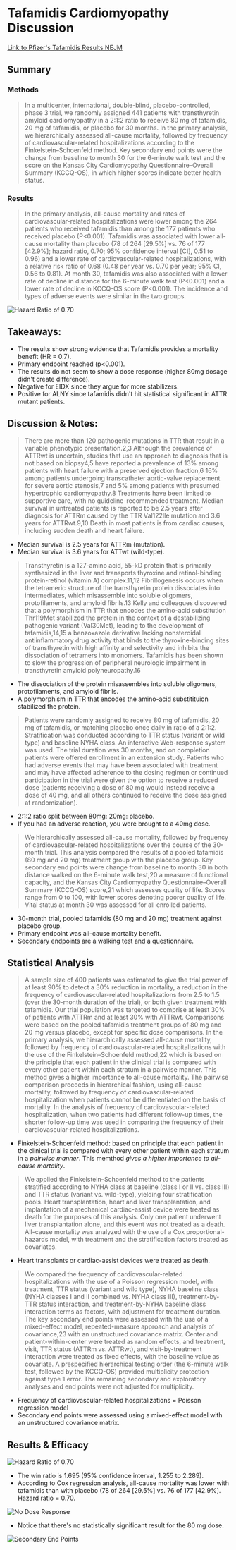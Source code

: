 # Tafamidis Cardiomyopathy Discussion
[Link to Pfizer's Tafamidis Results NEJM](https://www.nejm.org/doi/full/10.1056/NEJMoa1805689)

## Summary 

### Methods
> In a multicenter, international, double-blind, placebo-controlled, phase 3 trial, we randomly assigned 441 patients with transthyretin amyloid cardiomyopathy in a 2:1:2 ratio to receive 80 mg of tafamidis, 20 mg of tafamidis, or placebo for 30 months. In the primary analysis, we hierarchically assessed all-cause mortality, followed by frequency of cardiovascular-related hospitalizations according to the Finkelstein–Schoenfeld method. Key secondary end points were the change from baseline to month 30 for the 6-minute walk test and the score on the Kansas City Cardiomyopathy Questionnaire–Overall Summary (KCCQ-OS), in which higher scores indicate better health status.

### Results
> In the primary analysis, all-cause mortality and rates of cardiovascular-related hospitalizations were lower among the 264 patients who received tafamidis than among the 177 patients who received placebo (P<0.001). Tafamidis was associated with lower all-cause mortality than placebo (78 of 264 [29.5%] vs. 76 of 177 [42.9%]; hazard ratio, 0.70; 95% confidence interval [CI], 0.51 to 0.96) and a lower rate of cardiovascular-related hospitalizations, with a relative risk ratio of 0.68 (0.48 per year vs. 0.70 per year; 95% CI, 0.56 to 0.81). At month 30, tafamidis was also associated with a lower rate of decline in distance for the 6-minute walk test (P<0.001) and a lower rate of decline in KCCQ-OS score (P<0.001). The incidence and types of adverse events were similar in the two groups.

![Hazard Ratio of 0.70](https://www.nejm.org/na101/home/literatum/publisher/mms/journals/content/nejm/0/nejm.ahead-of-print/nejmoa1805689/20180827/images/img_xlarge/nejmoa1805689_f2.jpeg)

## Takeaways: 
- The results show strong evidence that Tafamidis provides a mortality benefit (HR = 0.7).
- Primary endpoint reached (p<0.001).
- The results do not seem to show a dose response (higher 80mg dosage didn't create difference). 
- Negative for EIDX since they argue for more stabilizers.
- Positive for ALNY since tafamidis didn't hit statistical significant in ATTR mutant patients.

## Discussion & Notes: 
> There are more than 120 pathogenic mutations in TTR that result in a variable phenotypic presentation.2,3 Although the prevalence of ATTRwt is uncertain, studies that use an approach to diagnosis that is not based on biopsy4,5 have reported a prevalence of 13% among patients with heart failure with a preserved ejection fraction,6 16% among patients undergoing transcatheter aortic-valve replacement for severe aortic stenosis,7 and 5% among patients with presumed hypertrophic cardiomyopathy.8 Treatments have been limited to supportive care, with no guideline-recommended treatment. Median survival in untreated patients is reported to be 2.5 years after diagnosis for ATTRm caused by the TTR Val122Ile mutation and 3.6 years for ATTRwt.9,10 Death in most patients is from cardiac causes, including sudden death and heart failure.

- Median survival is 2.5 years for ATTRm (mutation).
- Median survival is 3.6 years for ATTwt (wild-type). 

> Transthyretin is a 127-amino acid, 55-kD protein that is primarily synthesized in the liver and transports thyroxine and retinol-binding protein-retinol (vitamin A) complex.11,12 Fibrillogenesis occurs when the tetrameric structure of the transthyretin protein dissociates into intermediates, which misassemble into soluble oligomers, protofilaments, and amyloid fibrils.13 Kelly and colleagues discovered that a polymorphism in TTR that encodes the amino-acid substitution Thr119Met stabilized the protein in the context of a destabilizing pathogenic variant (Val30Met), leading to the development of tafamidis,14,15 a benzoxazole derivative lacking nonsteroidal antiinflammatory drug activity that binds to the thyroxine-binding sites of transthyretin with high affinity and selectivity and inhibits the dissociation of tetramers into monomers. Tafamidis has been shown to slow the progression of peripheral neurologic impairment in transthyretin amyloid polyneuropathy.16

- The dissociation of the protein misassembles into soluble oligomers, protofilaments, and amyloid fibrils. 
- A polymorphism in TTR that encodes the amino-acid substitituion stabilized the protein. 

> Patients were randomly assigned to receive 80 mg of tafamidis, 20 mg of tafamidis, or matching placebo once daily in ratio of a 2:1:2. Stratification was conducted according to TTR status (variant or wild type) and baseline NYHA class. An interactive Web-response system was used. The trial duration was 30 months, and on completion patients were offered enrollment in an extension study. Patients who had adverse events that may have been associated with treatment and may have affected adherence to the dosing regimen or continued participation in the trial were given the option to receive a reduced dose (patients receiving a dose of 80 mg would instead receive a dose of 40 mg, and all others continued to receive the dose assigned at randomization).

- 2:1:2 ratio split between 80mg: 20mg: placebo. 
- If you had an adverse reaction, you were brought to a 40mg dose. 

> We hierarchically assessed all-cause mortality, followed by frequency of cardiovascular-related hospitalizations over the course of the 30-month trial. This analysis compared the results of a pooled tafamidis (80 mg and 20 mg) treatment group with the placebo group. Key secondary end points were change from baseline to month 30 in both distance walked on the 6-minute walk test,20 a measure of functional capacity, and the Kansas City Cardiomyopathy Questionnaire–Overall Summary (KCCQ-OS) score,21 which assesses quality of life. Scores range from 0 to 100, with lower scores denoting poorer quality of life. Vital status at month 30 was assessed for all enrolled patients.

- 30-month trial, pooled tafamidis (80 mg and 20 mg) treatment against placebo group. 
- Primary endpoint was all-cause mortality benefit.
- Secondary endpoints are a walking test and a questionnaire. 

## Statistical Analysis 
> A sample size of 400 patients was estimated to give the trial power of at least 90% to detect a 30% reduction in mortality, a reduction in the frequency of cardiovascular-related hospitalizations from 2.5 to 1.5 (over the 30-month duration of the trial), or both given treatment with tafamidis. Our trial population was targeted to comprise at least 30% of patients with ATTRm and at least 30% with ATTRwt. Comparisons were based on the pooled tafamidis treatment groups of 80 mg and 20 mg versus placebo, except for specific dose comparisons. In the primary analysis, we hierarchically assessed all-cause mortality, followed by frequency of cardiovascular-related hospitalizations with the use of the Finkelstein–Schoenfeld method,22 which is based on the principle that each patient in the clinical trial is compared with every other patient within each stratum in a pairwise manner. This method gives a higher importance to all-cause mortality. The pairwise comparison proceeds in hierarchical fashion, using all-cause mortality, followed by frequency of cardiovascular-related hospitalization when patients cannot be differentiated on the basis of mortality. In the analysis of frequency of cardiovascular-related hospitalization, when two patients had different follow-up times, the shorter follow-up time was used in comparing the frequency of their cardiovascular-related hospitalizations.

- Finkelstein-Schoenfeld method: based on principle that each patient in the clinical trial is compared with every other patient within each stratum in a *pairwise manner*. This memthod *gives a higher importance to all-cause mortality*.

> We applied the Finkelstein–Schoenfeld method to the patients stratified according to NYHA class at baseline (class I or II vs. class III) and TTR status (variant vs. wild-type), yielding four stratification pools. Heart transplantation, heart and liver transplantation, and implantation of a mechanical cardiac-assist device were treated as death for the purposes of this analysis. Only one patient underwent liver transplantation alone, and this event was not treated as a death. All-cause mortality was analyzed with the use of a Cox proportional-hazards model, with treatment and the stratification factors treated as covariates.

- Heart transplants or cardiac-assist devices were treated as death. 

> We compared the frequency of cardiovascular-related hospitalizations with the use of a Poisson regression model, with treatment, TTR status (variant and wild type), NYHA baseline class (NYHA classes I and II combined vs. NYHA class III), treatment-by-TTR status interaction, and treatment-by-NYHA baseline class interaction terms as factors, with adjustment for treatment duration. The key secondary end points were assessed with the use of a mixed-effect model, repeated-measure approach and analysis of covariance,23 with an unstructured covariance matrix. Center and patient-within-center were treated as random effects, and treatment, visit, TTR status (ATTRm vs. ATTRwt), and visit-by-treatment interaction were treated as fixed effects, with the baseline value as covariate. A prespecified hierarchical testing order (the 6-minute walk test, followed by the KCCQ-OS) provided multiplicity protection against type 1 error. The remaining secondary and exploratory analyses and end points were not adjusted for multiplicity.

- Frequency of cardiovascular-related hospitalizations = Poisson regression model
- Secondary end points were assessed using a mixed-effect model with an unstructured covariance matrix. 

## Results & Efficacy
![Hazard Ratio of 0.70](https://www.nejm.org/na101/home/literatum/publisher/mms/journals/content/nejm/0/nejm.ahead-of-print/nejmoa1805689/20180827/images/img_xlarge/nejmoa1805689_f2.jpeg)

- The win ratio is 1.695 (95% confidence interval, 1.255 to 2.289). 
- According to Cox regression analysis, all-cause mortality was lower with tafamidis than with placebo (78 of 264 [29.5%] vs. 76 of 177 [42.9%]. Hazard ratio = 0.70. 

![No Dose Response](https://www.nejm.org/na101/home/literatum/publisher/mms/journals/content/nejm/0/nejm.ahead-of-print/nejmoa1805689/20180827/images/img_xlarge/nejmoa1805689_f3.jpeg)

- Notice that there's no statistically significant result for the 80 mg dose.

![Secondary End Points](https://www.nejm.org/na101/home/literatum/publisher/mms/journals/content/nejm/0/nejm.ahead-of-print/nejmoa1805689/20180827/images/img_xlarge/nejmoa1805689_f4.jpeg)
